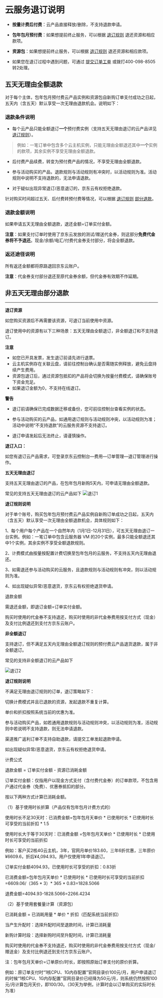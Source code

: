 # 云服务退订说明

- **按量计费后付费**：云产品直接释放/删除，不支持退款申请。

- **包年包月预付费**：如果想提前终止服务，可以根据 [退订规则]() 退还资源和相应款项。

- **资源包**：如果想提前终止服务，可以根据 [退订规则]() 退还资源和相应款项。

- 如果您在退订过程中遇到问题，可通过 [提交订单工单](https://ticket.jdcloud.com/applyorder/form?cateId=1096&questionId=1097) 或拨打400-098-8505转2处理。

## 五天无理由全额退款

对于每个主体，包年包月预付费云产品实例和资源包自新购订单支付成功之日起，五天内（含五天）默认享受一次无理由退款机会。说明如下：

### 退款条件说明

- 每个云产品只能全额退订**一个**预付费实例（支持五天无理由退订的云产品详见 [退订规则]()）。

> 例如：一笔订单中包含多个云主机实例，只能无理由全额退还其中**一个**实例的款项，其余实例不享受无理由全额退款。

- 后付费产品续费，转变为预付费产品的情况，不享受无理由全额退款。

- 参与活动购买的产品，退款规则与活动规则有冲突时，以活动规则为准。活动规则中说明不支持退款的，无法申请退款。

- 对于疑似出现异常退订/恶意退订的，京东云有权拒绝退款。

针对购买时间超过五天、后付费转预付费等情况，可以根据 [退订规则]() [部分退款](refund#context-1)。

### 退款金额说明

如果申请五天无理由全额退款，退还金额=订单实付金额。

**注意**：如果支付订单时使用了京东云发放的测试/赠送代金券，则这部分**免费代金券将不予退还**。现金/余额/电汇/付费代金券支付部分，将会全额退款。

### 返还途径说明

所有返还金额都将原路退回京东云账户。

**注意**：代金券支付部分退还至原代金券余额，但代金券有效期不作延期。

## 非五天无理由部分退款
<div id="context-1"></div>


--------------------------------------
**退订资源**

如您购买资源后不再需要该资源，可退订当前使用中资源。

退订使用中的资源有以下三种场景：五天无理由全额退订，非全额退订和不支持退订。

**注意** 

- 如您已开具发票，发生退订前请先进行退票。
- 云主机实例存在关联云盘，请前往控制台确认是否需随实例释放，避免云盘持续产生费用。
- 资源包退订后，通过资源包抵扣的产品将会切换为按量付费模式，请确保账号下资金充足。
- 如果退订金额为0，不支持在线退订。


**警告**

- 退订前请确保已完成数据迁移或备份，您可前往控制台查看实例的状态。

- 参与活动购买的云产品，如通用退订规则与活动规则冲突，以活动规则为准；活动中说明“不支持退款”的云服务资源不支持退订。

- 退订申请发起后无法终止，请谨慎操作。

**退订入口：**

如您有退订云产品需求，可登录京东云控制台—费用—订单管理—退订管理进行操作。



**五天无理由退订**

支持五天无理由退订的产品，在包年包月新购5天内，可申请无理由全额退款。

常见的支持五天无理由退订的云产品如下
![退订1](https://github.com/jdcloudcom/cn/blob/edit/documentation/Finance/Online-Buying/refund/%E9%80%80%E8%AE%A21.png)


**退订规则说明**

对于单个账号，购买包年包月预付费云产品实例自新购订单成功之日起，五天内（含五天）默认享受一次无理由全额退款机会，具体规则如下：

1、每个用户每个产品在一个自然年内（1月1日-12月31日），可五天无理由退订一台实例。例如：一笔订单中包含云服务器 VM 的20个实例，最多只能全额退还其中1个实例，其余实例不享受全额退款规则。

2、计费模式由按量按配置计费切换至包年包月的云服务，不支持五天内无理由退还。

3、如需退还参与活动购买的云服务，且退款规则与活动规则有冲突，则以活动规则为准。

4、如出现疑似异常/恶意退货，京东云有权拒绝退货申请。

退款金额

需退还金额，即退订金额=订单实付金额。

购买时使用的代金券不支持退还，购买时使用的非代金券费用按支付方式（现金）及支付比例退还到支付方京东云账户。



**非全额退订**

支持退订，但不满足五天内无理由全额退订规则的预付费云产品退货退款，属于非全额退订。

常见的支持非全额退订的云产品如下

![退订2](https://github.com/jdcloudcom/cn/blob/edit/documentation/Finance/Online-Buying/refund/%E9%80%80%E8%AE%A22.png)


**退订规则说明**

不满足无理由退订规则的订单，退订策略如下：

切换计费模式并且已退款的资源，发起退款不重复计算。

单价和折扣按照系统当前的优惠为准。

参与活动购买产品，如若通用退款规则与活动规则冲突，以活动规则为准，活动规则中若说明不支持退款，则无法申请退款。

渠道推广返利订单不支持自助退款，请提交工单发起退款申请。

如出现疑似异常/恶意退货，京东云有权拒绝退货申请。

计费公式

退款金额 = 订单实付金额 - 资源已消耗金额

订单实付金额：仅指用户以现金方式支付（含付费代金券）的订单款项，不包含用户通过代金券（免费）、优惠券抵扣的部分。

按以下两种方式计算已消耗金额。

（1）基于使用时长折算（产品仅有包年包月计费方式的）

使用时长不足30天时：已消费金额=包年包月天单价 * 已使用时长 * 已使用时长可享受的当前折扣 * 1.5

使用时长大于等于30天时：已消费金额 =包年包月天单价 * 已使用时长 * 已使用时长可享受的当前折扣

例如：客户买2核4G云主机，3年，官网月单价183.60，三年6折优惠，三年原价¥6609.6，折后¥4,094.93。用户仅使用1年申请退订。

订单实付金额4094.93，已使用时长可享受的折扣：0.83折

已消费金额=包年包月天单价 * 已使用时长 * 已使用时长可享受的当前折扣=6609.06/（365 * 3）* 365 * 0.83=1828.5066

退费金额=4094.93-1828.5066=2266.4234



（2）基于使用套餐量计算（资源包）

已消耗金额 = 已消耗用量 * 单价 * 折扣（匹配系统当前折扣）

当产生升配时：选择升配时间至退款时间，计算已消耗量

新购计算时段：选择新购时间至升配时间，计算已消耗量

购买时使用的代金券不支持退还，购买时使用的非代金券费用按支付方式（现金/赠送金）及支付比例退还到支付方京东云账户。

注：包年包月天单价=订单原价/时长，即按照原始订单支付的原价折算。

例如：原订单支付时“1核CPU、1G内存配置”官网目录价100元/月，用户申请退订的时候“1核CPU、1G内存配置”官网目录价已经降为50元/月，则系统仍然按照100元/月计算包月天价，即100/30。（30天为举例，计算时会以订单购买的实际时长为准）
